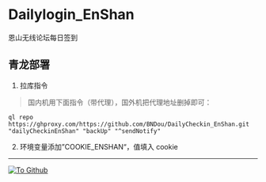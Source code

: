 <!--
 * @Author       : BNDou
 * @Date         : 2022-10-30 19:12:57
 * @LastEditTime : 2022-11-01 01:06:40
 * @FilePath     : \DailyCheckin_EnShan\README.md
 * @Description  :
-->

# Dailylogin_EnShan

恩山无线论坛每日签到

## 青龙部署

1. 拉库指令

> 国内机用下面指令（带代理），国外机把代理地址删掉即可：

```
ql repo https://ghproxy.com/https://github.com/BNDou/DailyCheckin_EnShan.git "dailyCheckinEnShan" "backUp" "^sendNotify"
```

>

2. 环境变量添加”COOKIE_ENSHAN“，值填入 cookie

---

[![](https://komarev.com/ghpvc/?username=BNDou&&label=Views "To Github")](https://github.com/BNDou/)
